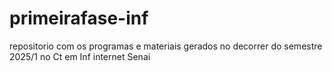 # primeirafase-inf
repositorio com os programas e materiais gerados no decorrer do semestre 2025/1 no Ct em Inf internet Senai
